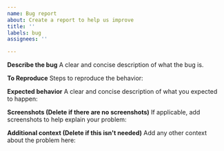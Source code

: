 ```yaml
---
name: Bug report
about: Create a report to help us improve
title: ''
labels: bug
assignees: ''

---
```


**Describe the bug**
A clear and concise description of what the bug is.

**To Reproduce**
Steps to reproduce the behavior:

**Expected behavior**
A clear and concise description of what you expected to happen:

**Screenshots (Delete if there are no screenshots)**
If applicable, add screenshots to help explain your problem:

**Additional context (Delete if this isn't needed)**
Add any other context about the problem here:
